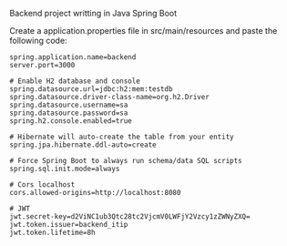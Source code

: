 Backend project writting in Java Spring Boot

Create a application.properties file in src/main/resources and paste the following code:
```
spring.application.name=backend
server.port=3000

# Enable H2 database and console
spring.datasource.url=jdbc:h2:mem:testdb
spring.datasource.driver-class-name=org.h2.Driver
spring.datasource.username=sa
spring.datasource.password=sa
spring.h2.console.enabled=true

# Hibernate will auto-create the table from your entity
spring.jpa.hibernate.ddl-auto=create

# Force Spring Boot to always run schema/data SQL scripts
spring.sql.init.mode=always

# Cors localhost
cors.allowed-origins=http://localhost:8080

# JWT
jwt.secret-key=d2ViNC1ub3Qtc28tc2VjcmV0LWFjY2Vzcy1zZWNyZXQ=
jwt.token.issuer=backend_itip
jwt.token.lifetime=8h
```